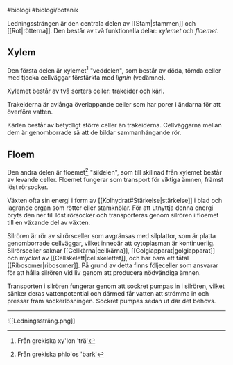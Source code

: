 #biologi #biologi/botanik 

Ledningssträngen är den centrala delen av [[Stam|stammen]] och [[Rot|rötterna]]. Den består av två funktionella delar: *xylemet* och *floemet*.

## Xylem
Den första delen är xylemet[^1] "veddelen", som består av döda, tömda celler med tjocka cellväggar förstärkta med *lignin* (vedämne).

Xylemet består av två sorters celler: trakeider och kärl.

Trakeiderna är avlånga överlappande celler som har porer i ändarna för att överföra vatten.

Kärlen består av betydligt större celler än trakeiderna. Cellväggarna mellan dem är genomborrade så att de bildar sammanhängande rör.

[^1]: Från grekiska xy'lon 'trä'
## Floem
Den andra delen är floemet[^2] "sildelen", som till skillnad från xylemet består av levande celler. Floemet fungerar som transport för viktiga ämnen, främst löst rörsocker.

Växten ofta sin energi i form av [[Kolhydrat#Stärkelse|stärkelse]] i blad och lagrande organ som rötter eller stamknölar. För att utnyttja denna energi bryts den ner till löst rörsocker och transporteras genom silrören i floemet till en växande del av växten.

Silrören är rör av silrörsceller som avgränsas med silplattor, som är platta genomborrade cellväggar, vilket innebär att cytoplasman är kontinuerlig. Silrörsceller saknar [[Cellkärna|cellkärna]], [[Golgiapparat|golgiapparat]] och mycket av [[Cellskelett|cellskelettet]], och har bara ett fåtal [[Ribosomer|ribosomer]]. På grund av detta finns följeceller som ansvarar för att hålla silrören vid liv genom att producera nödvändiga ämnen.

Transporten i silrören fungerar genom att sockret pumpas in i silrören, vilket sänker deras vattenpotential och därmed får vatten att strömma in och pressar fram sockerlösningen. Sockret pumpas sedan ut där det behövs.

[^2]: Från grekiska phlo'os 'bark'

---

![[Ledningssträng.png]]